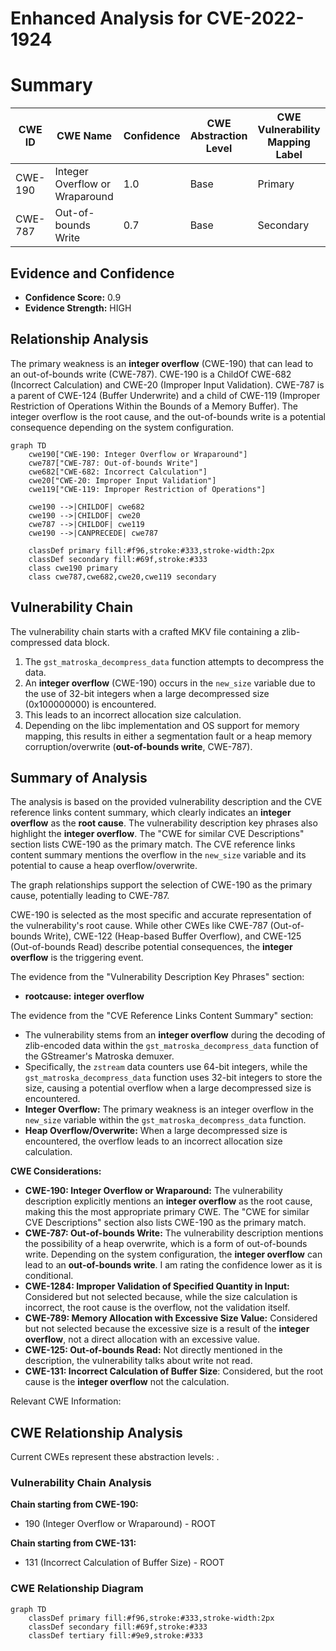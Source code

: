 # Enhanced Analysis for CVE-2022-1924

# Summary
| CWE ID | CWE Name | Confidence | CWE Abstraction Level | CWE Vulnerability Mapping Label | CWE-Vulnerability Mapping Notes |
|---|---|---|---|---|---|
| CWE-190 | Integer Overflow or Wraparound | 1.0 | Base | Primary | Allowed |
| CWE-787 | Out-of-bounds Write | 0.7 | Base | Secondary | Allowed |

## Evidence and Confidence

*   **Confidence Score:** 0.9
*   **Evidence Strength:** HIGH

## Relationship Analysis
The primary weakness is an **integer overflow** (CWE-190) that can lead to an out-of-bounds write (CWE-787). CWE-190 is a ChildOf CWE-682 (Incorrect Calculation) and CWE-20 (Improper Input Validation). CWE-787 is a parent of CWE-124 (Buffer Underwrite) and a child of CWE-119 (Improper Restriction of Operations Within the Bounds of a Memory Buffer). The integer overflow is the root cause, and the out-of-bounds write is a potential consequence depending on the system configuration.

```mermaid
graph TD
    cwe190["CWE-190: Integer Overflow or Wraparound"]
    cwe787["CWE-787: Out-of-bounds Write"]
    cwe682["CWE-682: Incorrect Calculation"]
    cwe20["CWE-20: Improper Input Validation"]
    cwe119["CWE-119: Improper Restriction of Operations"]

    cwe190 -->|CHILDOF| cwe682
    cwe190 -->|CHILDOF| cwe20
    cwe787 -->|CHILDOF| cwe119
    cwe190 -->|CANPRECEDE| cwe787

    classDef primary fill:#f96,stroke:#333,stroke-width:2px
    classDef secondary fill:#69f,stroke:#333
    class cwe190 primary
    class cwe787,cwe682,cwe20,cwe119 secondary
```

## Vulnerability Chain
The vulnerability chain starts with a crafted MKV file containing a zlib-compressed data block.

1.  The `gst_matroska_decompress_data` function attempts to decompress the data.
2.  An **integer overflow** (CWE-190) occurs in the `new_size` variable due to the use of 32-bit integers when a large decompressed size (0x100000000) is encountered.
3.  This leads to an incorrect allocation size calculation.
4.  Depending on the libc implementation and OS support for memory mapping, this results in either a segmentation fault or a heap memory corruption/overwrite (**out-of-bounds write**, CWE-787).

## Summary of Analysis
The analysis is based on the provided vulnerability description and the CVE reference links content summary, which clearly indicates an **integer overflow** as the **root cause**. The vulnerability description key phrases also highlight the **integer overflow**. The "CWE for similar CVE Descriptions" section lists CWE-190 as the primary match. The CVE reference links content summary mentions the overflow in the `new_size` variable and its potential to cause a heap overflow/overwrite.

The graph relationships support the selection of CWE-190 as the primary cause, potentially leading to CWE-787.

CWE-190 is selected as the most specific and accurate representation of the vulnerability's root cause. While other CWEs like CWE-787 (Out-of-bounds Write), CWE-122 (Heap-based Buffer Overflow), and CWE-125 (Out-of-bounds Read) describe potential consequences, the **integer overflow** is the triggering event.

The evidence from the "Vulnerability Description Key Phrases" section:
- **rootcause:** **integer overflow**

The evidence from the "CVE Reference Links Content Summary" section:
- The vulnerability stems from an **integer overflow** during the decoding of zlib-encoded data within the `gst_matroska_decompress_data` function of the GStreamer's Matroska demuxer.
- Specifically, the `zstream` data counters use 64-bit integers, while the `gst_matroska_decompress_data` function uses 32-bit integers to store the size, causing a potential overflow when a large decompressed size is encountered.
- **Integer Overflow:** The primary weakness is an integer overflow in the `new_size` variable within the `gst_matroska_decompress_data` function.
- **Heap Overflow/Overwrite:** When a large decompressed size is encountered, the overflow leads to an incorrect allocation size calculation.

**CWE Considerations:**

*   **CWE-190: Integer Overflow or Wraparound:** The vulnerability description explicitly mentions an **integer overflow** as the root cause, making this the most appropriate primary CWE. The "CWE for similar CVE Descriptions" section also lists CWE-190 as the primary match.
*   **CWE-787: Out-of-bounds Write:** The vulnerability description mentions the possibility of a heap overwrite, which is a form of out-of-bounds write. Depending on the system configuration, the **integer overflow** can lead to an **out-of-bounds write**. I am rating the confidence lower as it is conditional.
*   **CWE-1284: Improper Validation of Specified Quantity in Input:** Considered but not selected because, while the size calculation is incorrect, the root cause is the overflow, not the validation itself.
*   **CWE-789: Memory Allocation with Excessive Size Value:** Considered but not selected because the excessive size is a result of the **integer overflow**, not a direct allocation with an excessive value.
*   **CWE-125: Out-of-bounds Read:** Not directly mentioned in the description, the vulnerability talks about write not read.
*   **CWE-131: Incorrect Calculation of Buffer Size**: Considered, but the root cause is the **integer overflow** not the calculation.

Relevant CWE Information:


## CWE Relationship Analysis

Current CWEs represent these abstraction levels: .


### Vulnerability Chain Analysis

**Chain starting from CWE-190:**
- 190 (Integer Overflow or Wraparound) - ROOT


**Chain starting from CWE-131:**
- 131 (Incorrect Calculation of Buffer Size) - ROOT



### CWE Relationship Diagram

```mermaid
graph TD
    classDef primary fill:#f96,stroke:#333,stroke-width:2px
    classDef secondary fill:#69f,stroke:#333
    classDef tertiary fill:#9e9,stroke:#333
```